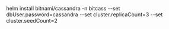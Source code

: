 helm install bitnami/cassandra -n bitcass --set dbUser.password=cassandra --set cluster.replicaCount=3 --set cluster.seedCount=2
